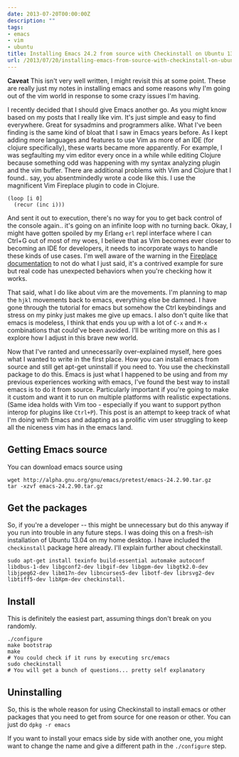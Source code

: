 ```yaml
---
date: 2013-07-20T00:00:00Z
description: ""
tags:
- emacs
- vim
- ubuntu
title: Installing Emacs 24.2 from source with Checkinstall on Ubuntu 13.04
url: /2013/07/20/installing-emacs-from-source-with-checkinstall-on-ubuntu/
---
```




**Caveat** This isn't very well written, I might revisit this at some point. These are really just my notes in installing emacs and some reasons why I'm going out of the vim world in response to some crazy issues I'm having.

I recently decided that I should give Emacs another go. As you might know based on my posts that I really like vim. It's just simple and easy to find everywhere. Great for sysadmins and programmers alike. What I've been finding is the same kind of bloat that I saw in Emacs years before. As I kept adding more languages and features to use Vim as more of an IDE (for clojure specifically), these warts became more apparently. For example, I was segfaulting my vim editor every once in a while while editing Clojure because something odd was happening with my syntax analyzing plugin and the vim buffer.
There are additional problems with Vim and Clojure that I found.. say, you absentmindedly wrote a code like this. I use the magnificent Vim Fireplace plugin to code in Clojure.

    (loop [i 0]
      (recur (inc i)))

And sent it out to execution, there's no way for you to get back control of the console again.. it's going on an infinite loop with no turning back. Okay, I might have gotten spoiled by my Erlang `erl` repl interface where I can Ctrl+G out of most of my woes, I believe that as Vim becomes ever closer to becoming an IDE for developers, it needs to incorporate ways to handle these kinds of use cases. I'm well aware of the warning in the [Fireplace documentation](http://clojure-doc.org/articles/tutorials/vim_fireplace.html) to not do what I just said, it's a contrived example for sure but real code has unexpected behaviors when you're checking how it works.

That said, what I do like about vim are the movements. I'm planning to map the `hjkl` movements back to emacs, everything else be damned. I have gone through the tutorial for emacs but somehow the Ctrl keybindings and stress on my pinky just makes me give up emacs. I also don't quite like that emacs is modeless, I think that ends you up with a lot of `C-x` and `M-x` combinations that could've been avoided. I'll be writing more on this as I explore how I adjust in this brave new world.

Now that I've ranted and unnecessarily over-explained myself, here goes what I wanted to write in the first place. How you can install emacs from source and still get apt-get uninstall if you need to. You use the checkinstall package to do this. Emacs is just what I happened to be using and from my previous experiences working with emacs, I've found the best way to install emacs is to do it from source. Particularly important if you're going to make it custom and want it to run on multiple platforms with realistic expectations. (Same idea holds with Vim too - especially if you want to support python interop for plugins like `Ctrl+P`). This post is an attempt to keep track of what I'm doing with Emacs and adapting as a prolific vim user struggling to keep all the niceness vim has in the emacs land.

## Getting Emacs source

You can download emacs source using

    wget http://alpha.gnu.org/gnu/emacs/pretest/emacs-24.2.90.tar.gz
    tar -xzvf emacs-24.2.90.tar.gz

## Get the packages

So, if you're a developer -- this might be unnecessary but do this anyway if you run into trouble in any future steps. I was doing this on a fresh-ish installation of Ubuntu 13.04 on my home desktop. I have included the `checkinstall` package here already. I'll explain further about checkinstall.


    sudo apt-get install texinfo build-essential automake autoconf libdbus-1-dev libgconf2-dev libgif-dev libgpm-dev libgtk2.0-dev libjpeg62-dev libm17n-dev libncurses5-dev libotf-dev librsvg2-dev libtiff5-dev libXpm-dev checkinstall.


## Install

This is definitely the easiest part, assuming things don't break on you randomly.

    ./configure
    make bootstrap
    make
    # You could check if it runs by executing src/emacs
    sudo checkinstall
    # You will get a bunch of questions... pretty self explanatory

## Uninstalling

So, this is the whole reason for using Checkinstall to install emacs or other packages that you need to get from source for one reason or other. You can just do `dpkg -r emacs`

If you want to install your emacs side by side with another one, you might want to change  the name and give a different path in the `./configure` step.
